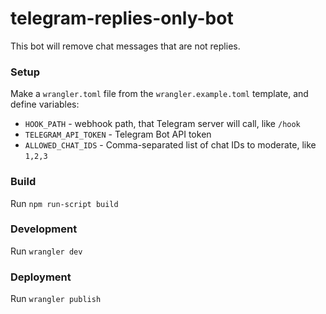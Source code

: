 # telegram-replies-only-bot

This bot will remove chat messages that are not replies.

### Setup

Make a `wrangler.toml` file from the `wrangler.example.toml` template, and define variables:

- `HOOK_PATH` - webhook path, that Telegram server will call, like `/hook`
- `TELEGRAM_API_TOKEN` - Telegram Bot API token
- `ALLOWED_CHAT_IDS` - Comma-separated list of chat IDs to moderate, like `1,2,3`

### Build

Run `npm run-script build`

### Development

Run `wrangler dev`

### Deployment

Run `wrangler publish`
